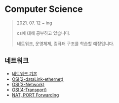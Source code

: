 # Computer Science

> 2021\. 07. 12 ~ ing
>
> cs에 대해 공부하고 있습니다.
>
> 네트워크, 운영체제, 컴퓨터 구조를 학습할 예정입니다.



## 네트워크

- [네트워크 기본](./network/network-basic.md)
- [OSI(2-dataLink-ethernet)](./network/OSI-2-dataLink-ethernet)
- [OSI(3-Network)](./network/OSI-3-Network-arp-ipv4-icmp.md)
- [OSI(4-Transport)](./network/OSI-4-Transport-UDP-TCP.md)
- [NAT, PORT Forwarding](./network/nat-portForwarding.md)

